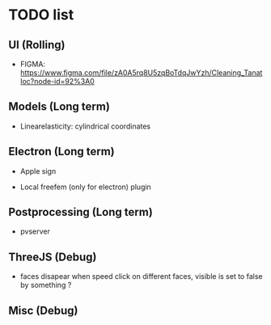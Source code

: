 # TODO list

## UI (Rolling)

- FIGMA: https://www.figma.com/file/zA0A5rq8U5zqBoTdqJwYzh/Cleaning_Tanatloc?node-id=92%3A0

## Models (Long term)

- Linearelasticity: cylindrical coordinates

## Electron (Long term)

- Apple sign

- Local freefem (only for electron) plugin

## Postprocessing (Long term)

- pvserver

## ThreeJS (Debug)

- faces disapear when speed click on different faces, visible is set to false by something ?

## Misc (Debug)
